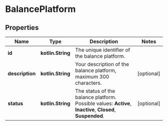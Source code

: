 
# BalancePlatform

## Properties
Name | Type | Description | Notes
------------ | ------------- | ------------- | -------------
**id** | **kotlin.String** | The unique identifier of the balance platform. | 
**description** | **kotlin.String** | Your description of the balance platform, maximum 300 characters. |  [optional]
**status** | **kotlin.String** | The status of the balance platform.  Possible values: **Active**, **Inactive**, **Closed**, **Suspended**. |  [optional]



